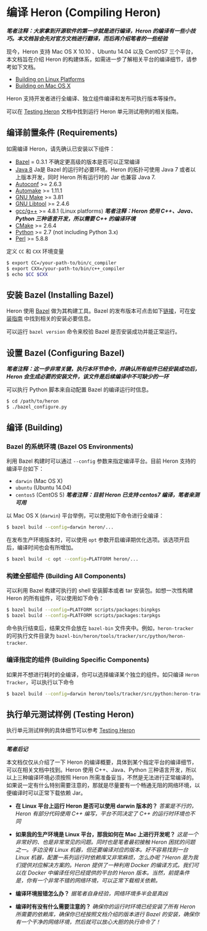 # 编译 Heron (Compiling Heron)

***笔者注释：大家拿到开源软件的第一步就是进行编译，Heron 的编译有一些小技巧。本文档旨会先对官方文档进行翻译，而后再介绍笔者的一些经验***

现今，Heron 支持 Mac OS X 10.10 、Ubuntu 14.04 以及 CentOS7 三个平台，本文档旨在介绍 Heron 的构建体系，如需进一步了解相关平台的编译细节，请参考如下文档。

* [Building on Linux Platforms](../Heron-Developers/Compiling-on-Linux.md)
* [Building on Mac OS X](../Heron-Developers/Compiling-on-MacOSX.md)

Heron 支持开发者进行全编译、独立组件编译和发布可执行版本等操作。

可以在 [Testing Heron](http://twitter.github.io/heron/docs/contributors/testing/) 文档中找到运行 Heron 单元测试用例的相关指南。

## 编译前置条件 (Requirements)

如需编译 Heron，请先确认已安装以下组件：

* [Bazel](http://bazel.io/docs/install.html) = 0.3.1 不确定更高级的版本是否可以正常编译
* [Java
  8](http://www.oracle.com/technetwork/java/javase/downloads/jdk8-downloads-2133151.html) Ja是 Bazel 的运行时必要环境。Heron 的拓扑可使用 Java 7 或者以上版本开发，同时 Heron 所有运行时的 Jar 也兼容 Java 7.
* [Autoconf](http://www.gnu.org/software/autoconf/autoconf.html) >=
  2.6.3
* [Automake](https://www.gnu.org/software/automake/) >= 1.11.1
* [GNU Make](https://www.gnu.org/software/make/) >= 3.81
* [GNU Libtool](http://www.gnu.org/software/libtool/) >= 2.4.6
* [gcc/g++](https://gcc.gnu.org/) >= 4.8.1 (Linux platforms) ***笔者注释：Heron 使用 C++、Java、Python 三种语言开发，所以需要 C++ 的编译环境***
* [CMake](https://cmake.org/) >= 2.6.4
* [Python](https://www.python.org/) >= 2.7 (not including Python 3.x)
* [Perl](https://www.perl.org/) >= 5.8.8

定义 `CC` 和 `CXX` 环境变量

```bash
$ export CC=/your-path-to/bin/c_compiler
$ export CXX=/your-path-to/bin/c++_compiler
$ echo $CC $CXX
```

## 安装 Bazel (Installing Bazel)

Heron 使用 [Bazel](http://bazel.io) 做为其构建工具。Bazel 的发布版本可点击如下[链接](https://github.com/bazelbuild/bazel/releases)，可在[安装指南](http://bazel.io/docs/install.html) 中找到相关的安装必要信息。

可以运行 `bazel version` 命令来校验 Bazel 是否安装成功并能正常运行。

## 设置 Bazel (Configuring Bazel)

***笔者注释：这一步非常关键，执行本环节命令，并确认所有组件已经安装成功后，Heron 会生成必要的安装文件，该文件是后续编译中不可缺少的一环***

可以执行 Python 脚本来自动配置 Bazel 的编译运行时信息。

```bash
$ cd /path/to/heron
$ ./bazel_configure.py
```

## 编译 (Building)

### Bazel 的系统环境 (Bazel OS Environments)

利用 Bazel 构建时可以通过 `--config` 参数来指定编译平台。目前 Heron 支持的编译平台如下：

* `darwin` (Mac OS X)
* `ubuntu` (Ubuntu 14.04)
* `centos5` (CentOS 5) ***笔者注释：目前 Heron 已支持 centos7 编译，笔者亲测可用***

以 Mac OS X (`darwin`) 平台举例，可以使用如下命令进行全编译：

```bash
$ bazel build --config=darwin heron/...
```

在发布生产环境版本时，可以使用 `opt` 参数开启编译期优化选项。该选项开启后，编译时间也会有所增加。

```bash
$ bazel build -c opt --config=PLATFORM heron/...
```

### 构建全部组件 (Building All Components)

可以利用 Bazel 构建可执行的 shell 安装脚本或者 tar 安装包。如想一次性构建 Heron 的所有组件，可以使用如下命令：

```bash
$ bazel build --config=PLATFORM scripts/packages:binpkgs
$ bazel build --config=PLATFORM scripts/packages:tarpkgs
```

命令执行结束后，结果文件会放在 `bazel-bin` 文件夹中。例如，`heron-tracker` 的可执行文件目录为 `bazel-bin/heron/tools/tracker/src/python/heron-tracker`.

### 编译指定的组件 (Building Specific Components)

如果并不想进行耗时的全编译，你可以选择编译某个独立的组件。如只编译 `Heron Tracker`，可以执行以下命令

```bash
$ bazel build --config=darwin heron/tools/tracker/src/python:heron-tracker
```

## 执行单元测试样例 (Testing Heron)

执行单元测试样例的具体细节可以参考 [Testing Heron](http://twitter.github.io/heron/docs/contributors/testing/)

---
***笔者后记***

本文档仅仅从介绍了一下 Heron 的编译概要，具体到某个指定平台的编译细节，可以在相关文档中找到。Heron 使用 C++、Java、Python 三种语言开发，所以以上三种编译环境必须按照 Heron 所需准备妥当，不然是无法进行正常编译的。如果说一定有什么特别需要注意的，那就是尽量要有一个畅通无阻的网络环境，以便编译时可以正常下载依赖 Jar。

- **在 Linux 平台上运行 Heron 是否可以使用 darwin 版本的？** *答案是不行的，Heron 有部分代码使用 C++ 编写，平台不同决定了 C++ 的运行时环境也不同*

- **如果我的生产环境是 Linux 平台，那我如何在 Mac 上进行开发呢？** *这是一个非常好的、也是非常常见的问题。同时也是笔者最初接触 Heron 困扰的问题之一。手边没有 Linux 机器，但还要编译对应的版本。好不容易找到一台 Linux 机器，配置一系列运行时依赖库又非常麻烦，怎么办呢？Heron 是为我们提供对应解决方案的。Heron 提供了一种利用 Docker 的编译方式。我们可以在 Docker 中编译任何已经提供的平台的 Heron 版本。当然，前提条件是，你有一个非常不错的网络环境，可以正常下载相关依赖。*

- **编译环境报错怎么办？** *据笔者自身经验，网络环境多半会是真凶*

- **编译时有没有什么需要注意的？** *确保你的运行时环境已经安装了所有 Heron 所需要的依赖库，确保你已经按照文档介绍的版本进行 Bazel 的安装，确保你有一个干净的网络环境，然后就可以放心大胆的执行命令了！*
